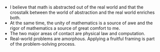* I believe that math is abstracted out of the real world and that the crosstalk between the world of abstraction and the real world enriches both.
* At the same time, the unity of mathematics is a source of awe and the rigor of mathematics a source of great comfort to me.
* The two major areas of contact are physical law and computation.
* Real-world problems are amorphous. Applying a fruitful framing is part of the problem-solving process.
